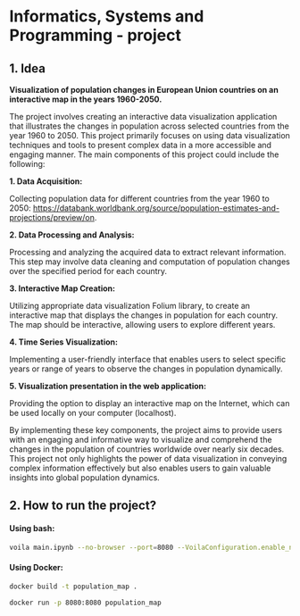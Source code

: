 # Informatics, Systems and Programming - project

## 1. Idea
**Visualization of population changes in European Union countries on an interactive map in the years 1960-2050.**

The project involves creating an interactive data visualization application that illustrates the changes in population across selected countries from the year 1960 to 2050. This project primarily focuses on using data visualization techniques and tools to present complex data in a more accessible and engaging manner. The main components of this project could include the following:

**1. Data Acquisition:**

Collecting population data for different countries from the year 1960 to 2050: https://databank.worldbank.org/source/population-estimates-and-projections/preview/on. 

**2. Data Processing and Analysis:**

Processing and analyzing the acquired data to extract relevant information. This step may involve data cleaning and computation of population changes over the specified period for each country.

**3. Interactive Map Creation:**

Utilizing appropriate data visualization Folium library, to create an interactive map that displays the changes in population for each country. The map should be interactive, allowing users to explore different years.

**4. Time Series Visualization:**

Implementing a user-friendly interface that enables users to select specific years or range of years to observe the changes in population dynamically. 

**5. Visualization presentation in the web application:**

Providing the option to display an interactive map on the Internet, which can be used locally on your computer (localhost).

By implementing these key components, the project aims to provide users with an engaging and informative way to visualize and comprehend the changes in the population of countries worldwide over nearly six decades. This project not only highlights the power of data visualization in conveying complex information effectively but also enables users to gain valuable insights into global population dynamics.

## 2. How to run the project?

#### Using bash:

```bash
voila main.ipynb --no-browser --port=8080 --VoilaConfiguration.enable_nbextensions=True
```

#### Using Docker:

```bash
docker build -t population_map .
````

```bash
docker run -p 8080:8080 population_map
```